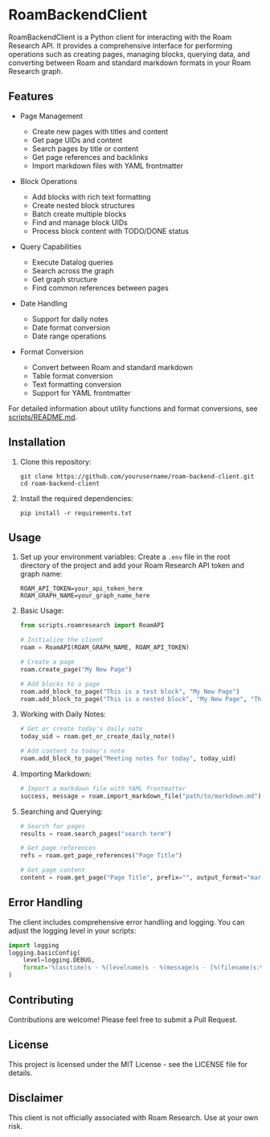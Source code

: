 # RoamBackendClient

RoamBackendClient is a Python client for interacting with the Roam Research API. It provides a comprehensive interface for performing operations such as creating pages, managing blocks, querying data, and converting between Roam and standard markdown formats in your Roam Research graph.

## Features

- Page Management

  - Create new pages with titles and content
  - Get page UIDs and content
  - Search pages by title or content
  - Get page references and backlinks
  - Import markdown files with YAML frontmatter

- Block Operations

  - Add blocks with rich text formatting
  - Create nested block structures
  - Batch create multiple blocks
  - Find and manage block UIDs
  - Process block content with TODO/DONE status

- Query Capabilities

  - Execute Datalog queries
  - Search across the graph
  - Get graph structure
  - Find common references between pages

- Date Handling

  - Support for daily notes
  - Date format conversion
  - Date range operations

- Format Conversion
  - Convert between Roam and standard markdown
  - Table format conversion
  - Text formatting conversion
  - Support for YAML frontmatter

For detailed information about utility functions and format conversions, see [scripts/README.md](scripts/README.md).

## Installation

1. Clone this repository:

   ```
   git clone https://github.com/yourusername/roam-backend-client.git
   cd roam-backend-client
   ```

2. Install the required dependencies:
   ```
   pip install -r requirements.txt
   ```

## Usage

1. Set up your environment variables:
   Create a `.env` file in the root directory of the project and add your Roam Research API token and graph name:

   ```
   ROAM_API_TOKEN=your_api_token_here
   ROAM_GRAPH_NAME=your_graph_name_here
   ```

2. Basic Usage:

   ```python
   from scripts.roamresearch import RoamAPI

   # Initialize the client
   roam = RoamAPI(ROAM_GRAPH_NAME, ROAM_API_TOKEN)

   # Create a page
   roam.create_page("My New Page")

   # Add blocks to a page
   roam.add_block_to_page("This is a test block", "My New Page")
   roam.add_block_to_page("This is a nested block", "My New Page", "This is a test block")
   ```

3. Working with Daily Notes:

   ```python
   # Get or create today's daily note
   today_uid = roam.get_or_create_daily_note()

   # Add content to today's note
   roam.add_block_to_page("Meeting notes for today", today_uid)
   ```

4. Importing Markdown:

   ```python
   # Import a markdown file with YAML frontmatter
   success, message = roam.import_markdown_file("path/to/markdown.md")
   ```

5. Searching and Querying:

   ```python
   # Search for pages
   results = roam.search_pages("search term")

   # Get page references
   refs = roam.get_page_references("Page Title")

   # Get page content
   content = roam.get_page("Page Title", prefix="", output_format="markdown")
   ```

## Error Handling

The client includes comprehensive error handling and logging. You can adjust the logging level in your scripts:

```python
import logging
logging.basicConfig(
    level=logging.DEBUG,
    format='%(asctime)s - %(levelname)s - %(message)s - [%(filename)s:%(lineno)d]'
)
```

## Contributing

Contributions are welcome! Please feel free to submit a Pull Request.

## License

This project is licensed under the MIT License - see the LICENSE file for details.

## Disclaimer

This client is not officially associated with Roam Research. Use at your own risk.
